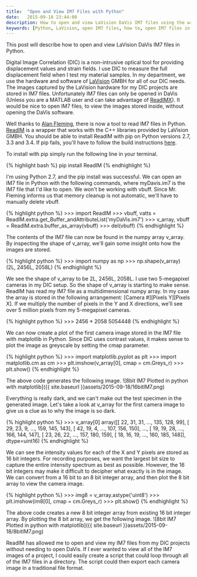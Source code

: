```yaml
---
title:  "Open and View IM7 Files with Python"
date:   2015-09-18 23:44:00
description: How to open and view LaVision DaVis IM7 files using the wrapper ReadIM and Python
keywords: [Python, LaVision, open IM7 files, how to, open IM7 files in Python]
---
```

This post will describe how to open and view LaVision DaVis IM7 files in Python. 

Digital Image Correlation (DIC) is a non-intrusive optical tool for providing displacement values and strain fields. I use DIC to measure the full displacement field when I test my material samples. In my department, we use the hardware and software of [LaVision](http://www.lavision.de/en/index.php) GMBH for all of our DIC needs. The images captured by the LaVision hardware for my DIC projects are stored in IM7 files. Unfortunately IM7 files can only be opened in DaVis (Unless you are a MATLAB user and can take advantage of [ReadIMX](http://www.lavision.de/en/news/2014/2244/)). It would be nice to open IM7 files, to view the images stored inside, without opening the DaVis software.

Well thanks to [Alan Fleming](https://bitbucket.org/fleming79/), there is now a tool to read IM7 files in Python. [ReadIM](https://pypi.python.org/pypi/ReadIM/0.6.5) is a wrapper that works with the C++ libraries provided by LaVision GMBH. You should be able to install ReadIM with pip on Python versions 2.7, 3.3 and 3.4. If pip fails, you'll have to follow the build instructions [here](https://bitbucket.org/fleming79/readim). 

To install with pip simply run the following line in your terminal. 
<div>
{% highlight bash %}
pip install ReadIM
{% endhighlight %}
</div>

I'm using Python 2.7, and the pip install was successful. We can open an IM7 file in Python with the following commands, where myDavis.im7 is the IM7 file that I'd like to open. We won't be working with vbuff. Since Mr. Fleming informs us that memory cleanup is not automatic, we'll have to manually delete vbuff. 
 
<div>
{% highlight python %}
>>> import ReadIM
>>> vbuff, vatts = ReadIM.extra.get_Buffer_andAttributeList('myDaVis.im7')
>>> v_array, vbuff = ReadIM.extra.buffer_as_array(vbuff)
>>> del(vbuff)
{% endhighlight %}
</div>

The contents of the IM7 file can now be found in the numpy array v\_array. By inspecting the shape of v\_array, we'll gain some insight onto how the images are stored.
<div>
{% highlight python %}
>>> import numpy as np
>>> np.shape(v_array)
(2L, 2456L, 2058L)
{% endhighlight %}
</div>

We see the shape of v\_array to be 2L, 2456L, 2058L. I use two 5-megapixel cameras in my DIC setup. So the shape of v\_array is starting to make sense. ReadIM has read my IM7 file as a multidimensional numpy array. In my case the array is stored in the following arrangement: [Camera #][Pixels Y][Pixels X]. If we multiply the number of pixels in the Y and X directions, we'll see over 5 million pixels from my 5-megapixel cameras. 
<div>
{% highlight python %}
>>> 2456 * 2058
5054448
{% endhighlight %}
</div>

We can now create a plot of the first camera image stored in the IM7 file with matplotlib in Python. Since DIC uses contrast values, it makes sense to plot the image as greyscale by setting the cmap parameter.  
<div>
{% highlight python %}
>>> import matplotlib.pyplot as plt
>>> import matplotlib.cm as cm
>>> plt.imshow(v_array[0], cmap = cm.Greys_r)
>>> plt.show()
{% endhighlight %}
</div>

The above code generates the following image.
![8bit IM7 Plotted in python with matplotlib]({{ site.baseurl }}assets/2015-09-18/16bitIM7.png)

Everything is really dark, and we can't make out the test specimen in the generated image. Let's take a look at v\_array for the first camera image to give us a clue as to why the image is so dark.
<div>
{% highlight python %}
>>> v_array[0]
array([[ 22,  31,  31, ..., 135, 128,  99],
       [ 29,  23,   9, ..., 159, 145, 143],
       [ 42,  19,   4, ..., 107, 156, 150],
       ...,
       [ 19,  19,  28, ..., 166, 144, 147],
       [ 23,  26,  22, ..., 157, 180, 159],
       [ 18,  16,  19, ..., 160, 185, 148]], dtype=uint16)
{% endhighlight %}
</div>

We can see the intensity values for each of the X and Y pixels are stored as 16 bit integers. For recording purposes, we want the largest bit size to capture the entire intensity spectrum as best as possible. However, the 16 bit integers may make it difficult to decipher what exactly is in the image. We can convert from a 16 bit to an 8 bit integer array, and then plot the 8 bit array to view the camera image.
<div>
{% highlight python %}
>>> img8 = v_array.astype('uint8')
>>> plt.imshow(im8[0], cmap = cm.Greys_r)
>>> plt.show()
{% endhighlight %}
</div>

The above code creates a new 8 bit integer array from existing 16 bit integer array. By plotting the 8 bit array, we get the following image.
![8bit IM7 Plotted in python with matplotlib]({{ site.baseurl }}assets/2015-09-18/8bitIM7.png)

ReadIM has allowed me to open and view my IM7 files from my DIC projects without needing to open DaVis. If I ever wanted to view all of the IM7 images of a project, I could easily create a script that could loop through all of the IM7 files in a directory. The script could then export each camera image in a traditional file format.

